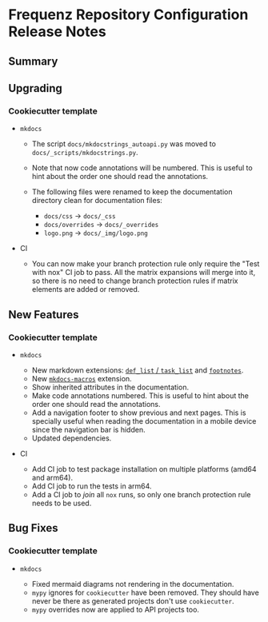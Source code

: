 # Frequenz Repository Configuration Release Notes

## Summary

<!-- Here goes a general summary of what this release is about -->

## Upgrading

<!-- Here goes notes on how to upgrade from previous versions, including deprecations and what they should be replaced with -->

### Cookiecutter template

- `mkdocs`

  - The script `docs/mkdocstrings_autoapi.py` was moved to `docs/_scripts/mkdocstrings.py`.
  - Note that now code annotations will be numbered. This is useful to hint about the order one should read the annotations.
  - The following files were renamed to keep the documentation directory clean for documentation files:

    - `docs/css` -> `docs/_css`
    - `docs/overrides` -> `docs/_overrides`
    - `logo.png` -> `docs/_img/logo.png`

- CI

  - You can now make your branch protection rule only require the "Test with nox" CI job to pass. All the matrix expansions will merge into it, so there is no need to change branch protection rules if matrix elements are added or removed.

## New Features

<!-- Here goes the main new features and examples or instructions on how to use them -->

### Cookiecutter template

- `mkdocs`

  - New markdown extensions: [`def_list` / `task_list`](https://squidfunk.github.io/mkdocs-material/reference/lists/) and [`footnotes`](https://squidfunk.github.io/mkdocs-material/reference/footnotes/).
  - New [`mkdocs-macros`](https://mkdocs-macros-plugin.readthedocs.io/en/latest/) extension.
  - Show inherited attributes in the documentation.
  - Make code annotations numbered. This is useful to hint about the order one should read the annotations.
  - Add a navigation footer to show previous and next pages. This is specially useful when reading the documentation in a mobile device since the navigation bar is hidden.
  - Updated dependencies.

- CI

  - Add CI job to test package installation on multiple platforms (amd64 and arm64).
  - Add CI job to run the tests in arm64.
  - Add a CI job to *join* all `nox` runs, so only one branch protection rule needs to be used.

## Bug Fixes

<!-- Here goes notable bug fixes that are worth a special mention or explanation -->

### Cookiecutter template

- `mkdocs`

  - Fixed mermaid diagrams not rendering in the documentation.
  - `mypy` ignores for `cookiecutter` have been removed. They should have never be there as generated projects don't use `cookiecutter`.
  - `mypy` overrides now are applied to API projects too.
